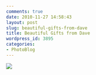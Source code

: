 ```yaml
---
comments: true
date: 2010-11-27 14:58:43
layout: post
slug: beautiful-gifts-from-dave
title: Beautiful Gifts from Dave
wordpress_id: 3895
categories:
- PhotoBlog
---
```


![](http://ryanfitzer.com/main/wp-content/uploads/2010/11/photo13-950x709.jpg)
